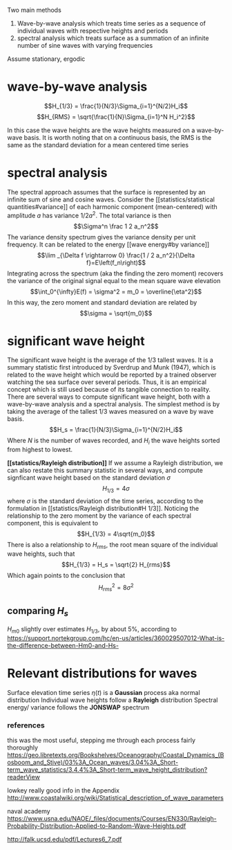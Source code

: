 Two main methods
1. Wave-by-wave analysis which treats time series as a sequence of individual waves with respective heights and periods
2. spectral analysis which treats surface as a summation of an infinite number of sine waves with varying frequencies

Assume
stationary, ergodic

# wave-by-wave analysis

$$H_{1/3} = \frac{1}{N/3}\Sigma_{i=1}^{N/2}H_i$$
$$H_{RMS} = \sqrt{\frac{1}{N}\Sigma_{i=1}^N H_i^2}$$

In this case the wave heights are the wave heights measured on a wave-by-wave basis. It is worth noting that on a continuous basis, the RMS is the same as the standard deviation for a mean centered time series

# spectral analysis
The spectral approach assumes that the surface is represented by an infinite sum of sine and cosine waves.
Consider the [[statistics/statistical quantities#variance]] of each harmonic component (mean-centered) with amplitude $a$ has variance $1/2 a^2$. The total variance is then 
$$\Sigma^n \frac 1 2 a_n^2$$
The variance density spectrum gives the variance density per unit frequency. It can be related to the energy [[wave energy#by variance]]
$$\lim _{\Delta f \rightarrow 0} \frac{1 / 2 a_n^2}{\Delta f}=E\left(f_n\right)$$
Integrating across the spectrum (aka the finding the zero moment) recovers the variance of the original signal equal to the mean square wave elevation
$$\int_0^{\infty}E(f) = \sigma^2 = m_0 = \overline{\eta^2}$$
In this way, the zero moment and standard deviation are related by 
$$\sigma = \sqrt{m_0}$$




# significant wave height
The significant wave height is the average of the 1/3 tallest waves. It is a summary statistic first introduced by Sverdrup and Munk (1947), which is related to the wave height which would be reported by a trained observer watching the sea surface over several periods. Thus, it is an empirical concept which is still used because of its tangible connection to reality. There are several ways to compute significant wave height, both with a wave-by-wave analysis and a spectral analysis. The simplest method is by taking the average of the tallest 1/3 waves measured on a wave by wave basis.
$$H_s = \frac{1}{N/3}\Sigma_{i=1}^{N/2}H_i$$
Where $N$ is the number of waves recorded, and $H_i$ the wave heights sorted from highest to lowest.

**[[statistics/Rayleigh distribution]]**
If we assume a Rayleigh distribution, we can also restate this summary statistic in several ways, and compute signficant wave height based on the standard deviation $\sigma$
$$H_{1/3} = 4\sigma$$
where $\sigma$ is the standard deviation of the time series, according to the formulation in [[statistics/Rayleigh distribution#H 1/3]]. Noticing the relationship to the zero moment by the variance of each spectral component, this is equivalent to 
$$H_{1/3} = 4\sqrt{m_0}$$
There is also a relationship to $H_{rms}$, the root mean square of the individual wave heights, such that
$$H_{1/3} = H_s = \sqrt{2} H_{rms}$$
Which again points to the conclusion that 
$$H_{rms}^2 = 8\sigma^2$$


## comparing $H_s$
$H_{m0}$ slightly over estimates $H_{1/3}$, by about 5%, according to https://support.nortekgroup.com/hc/en-us/articles/360029507012-What-is-the-difference-between-Hm0-and-Hs-

# Relevant distributions for waves
Surface elevation time series $\eta(t)$ is a **Gaussian** process aka normal distribution
Individual wave heights follow a **Rayleigh** distribution
Spectral energy/ variance follows the **JONSWAP** spectrum

### references
this was the most useful, stepping me through each process fairly thoroughly
https://geo.libretexts.org/Bookshelves/Oceanography/Coastal_Dynamics_(Bosboom_and_Stive)/03%3A_Ocean_waves/3.04%3A_Short-term_wave_statistics/3.4.4%3A_Short-term_wave_height_distribution?readerView

lowkey really good info in the Appendix
http://www.coastalwiki.org/wiki/Statistical_description_of_wave_parameters

naval academy
https://www.usna.edu/NAOE/_files/documents/Courses/EN330/Rayleigh-Probability-Distribution-Applied-to-Random-Wave-Heights.pdf

http://falk.ucsd.edu/pdf/Lectures6_7.pdf
